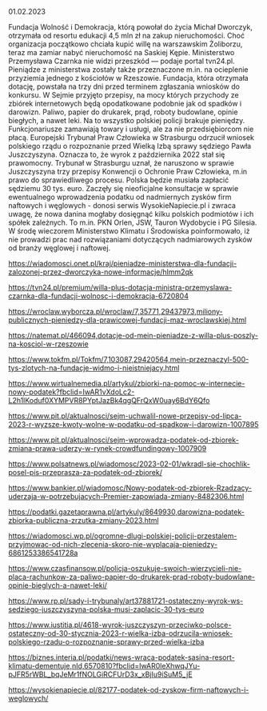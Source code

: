 01.02.2023

Fundacja Wolność i Demokracja, którą powołał do życia Michał Dworczyk, otrzymała od resortu edukacji 4,5 mln zł na zakup nieruchomości. Choć organizacja początkowo chciała kupić willę na warszawskim Żoliborzu, teraz ma zamiar nabyć nieruchomość na Saskiej Kępie. Ministerstwo Przemysława Czarnka nie widzi przeszkód — podaje portal tvn24.pl. Pieniądze z ministerstwa zostały także przeznaczone m.in. na ocieplenie przyziemia jednego z kościołów w Rzeszowie. Fundacja, która otrzymała dotację, powstała na trzy dni przed terminem zgłaszania wniosków do konkursu. W Sejmie przyjęto przepisy, na mocy których przychody ze zbiórek internetowych będą opodatkowane podobnie jak od spadków i darowizn. Paliwo, papier do drukarek, prąd, roboty budowlane, opinie biegłych, a nawet leki. Na to wszystko polskiej policji brakuje pieniędzy. Funkcjonariusze zamawiają towary i usługi, ale za nie przedsiębiorcom nie płacą. Europejski Trybunał Praw Człowieka w Strasburgu odrzucił wniosek polskiego rządu o rozpoznanie przed Wielką Izbą sprawy sędziego Pawła Juszczyszyna. Oznacza to, że wyrok z października 2022 stał się prawomocny. Trybunał w Strasburgu uznał, że naruszono w sprawie Juszczyszyna trzy przepisy Konwencji o Ochronie Praw Człowieka, m.in prawo do sprawiedliwego procesu. Polska będzie musiała zapłacić sędziemu 30 tys. euro. Zaczęły się nieoficjalne konsultacje w sprawie ewentualnego wprowadzenia podatku od nadmiernych zysków firm naftowych i węglowych - donosi serwis WysokieNapiecie.pl i zwraca uwagę, że nowa danina mogłaby dosięgnąć kilku polskich podmiotów i ich spółek zależnych. To m.in. PKN Orlen, JSW, Tauron Wydobycie i PG Silesia. W środę wieczorem Ministerstwo Klimatu i Środowiska poinformowało, iż nie prowadzi prac nad rozwiązaniami dotyczących nadmiarowych zysków od branży węglowej i naftowej.

https://wiadomosci.onet.pl/kraj/pieniadze-ministerstwa-dla-fundacji-zalozonej-przez-dworczyka-nowe-informacje/hlmm2qk

https://tvn24.pl/premium/willa-plus-dotacja-ministra-przemyslawa-czarnka-dla-fundacji-wolnosc-i-demokracja-6720804

https://wroclaw.wyborcza.pl/wroclaw/7,35771,29437973,miliony-publicznych-pieniedzy-dla-prawicowej-fundacji-maz-wroclawskiej.html

https://natemat.pl/466094,dotacje-od-mein-pieniadze-z-willa-plus-poszly-na-kosciol-w-rzeszowie

https://www.tokfm.pl/Tokfm/7,103087,29420564,mein-przeznaczyl-500-tys-zlotych-na-fundacje-widmo-i-nieistniejacy.html

https://www.wirtualnemedia.pl/artykul/zbiorki-na-pomoc-w-internecie-nowy-podatek?fbclid=IwAR1vXdoLc2-L2h1lKoduf0XYMPVR8PYptJazBk4qgQFrQxW0uay6BdY6Qfo

https://www.pit.pl/aktualnosci/sejm-uchwalil-nowe-przepisy-od-lipca-2023-r-wyzsze-kwoty-wolne-w-podatku-od-spadkow-i-darowizn-1007895

https://www.pit.pl/aktualnosci/sejm-wprowadza-podatek-od-zbiorek-zmiana-prawa-uderzy-w-rynek-crowdfundingowy-1007909

https://www.polsatnews.pl/wiadomosc/2023-02-01/wkradl-sie-chochlik-posel-pis-przeprasza-za-podatek-od-zbiorek/

https://www.bankier.pl/wiadomosc/Nowy-podatek-od-zbiorek-Rzadzacy-uderzaja-w-potrzebujacych-Premier-zapowiada-zmiany-8482306.html

https://podatki.gazetaprawna.pl/artykuly/8649930,darowizna-podatek-zbiorka-publiczna-zrzutka-zmiany-2023.html

https://wiadomosci.wp.pl/ogromne-dlugi-polskiej-policji-przestalem-przyjmowac-od-nich-zlecenia-skoro-nie-wyplacaja-pieniedzy-6861253386541728a

https://www.czasfinansow.pl/policja-oszukuje-swoich-wierzycieli-nie-placa-rachunkow-za-paliwo-papier-do-drukarek-prad-roboty-budowlane-opinie-bieglych-a-nawet-leki/

https://www.rp.pl/sady-i-trybunaly/art37881721-ostateczny-wyrok-ws-sedziego-juszczyszyna-polska-musi-zaplacic-30-tys-euro

https://www.iustitia.pl/4618-wyrok-juszczyszyn-przeciwko-polsce-ostateczny-od-30-stycznia-2023-r-wielka-izba-odrzucila-wniosek-polskiego-rzadu-o-rozpoznanie-sprawy-przed-wielka-izba

https://biznes.interia.pl/podatki/news-wraca-podatek-sasina-resort-klimatu-dementuje,nId,6570810?fbclid=IwAR0leXhwqJYu-pJFR5rWBL_bqJeMr1fNOLGiRCFUrD3x_xBjIu9iSuM5_jE

https://wysokienapiecie.pl/82177-podatek-od-zyskow-firm-naftowych-i-weglowych/